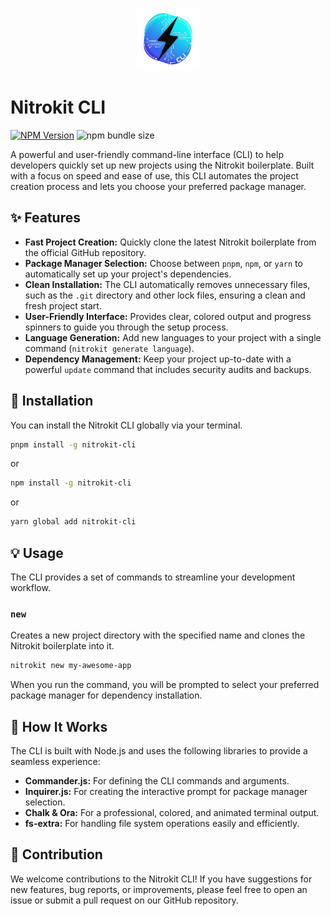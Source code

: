 <p align="center">
  <a href="https://nitrokit.tr">
    <img alt="NitrokitCLI Logo" src="https://raw.githubusercontent.com/nitrokit/nitrokit-cli/refs/heads/main/assets/nitrokit-cli.png" height="100">
  </a>
</p>

# Nitrokit CLI

[![NPM Version](https://img.shields.io/npm/v/nitrokit-cli)](https://www.npmjs.com/package/nitrokit-cli) ![npm bundle size](https://img.shields.io/bundlephobia/min/nitrokit-cli?style=flat) 

A powerful and user-friendly command-line interface (CLI) to help developers quickly set up new projects using the Nitrokit boilerplate. Built with a focus on speed and ease of use, this CLI automates the project creation process and lets you choose your preferred package manager.

## ✨ Features

- **Fast Project Creation:** Quickly clone the latest Nitrokit boilerplate from the official GitHub repository.
- **Package Manager Selection:** Choose between `pnpm`, `npm`, or `yarn` to automatically set up your project's dependencies.
- **Clean Installation:** The CLI automatically removes unnecessary files, such as the `.git` directory and other lock files, ensuring a clean and fresh project start.
- **User-Friendly Interface:** Provides clear, colored output and progress spinners to guide you through the setup process.
- **Language Generation:** Add new languages to your project with a single command (`nitrokit generate language`).
- **Dependency Management:** Keep your project up-to-date with a powerful `update` command that includes security audits and backups.

## 🚀 Installation

You can install the Nitrokit CLI globally via your terminal.

```bash
pnpm install -g nitrokit-cli
```

or 

```bash
npm install -g nitrokit-cli
```

or 

```bash
yarn global add nitrokit-cli
```

## 💡 Usage

The CLI provides a set of commands to streamline your development workflow.

### `new`

Creates a new project directory with the specified name and clones the Nitrokit boilerplate into it.

```bash
nitrokit new my-awesome-app
```

When you run the command, you will be prompted to select your preferred package manager for dependency installation.

## 🤖 How It Works

The CLI is built with Node.js and uses the following libraries to provide a seamless experience:

- **Commander.js:** For defining the CLI commands and arguments.
- **Inquirer.js:** For creating the interactive prompt for package manager selection.
- **Chalk & Ora:** For a professional, colored, and animated terminal output.
- **fs-extra:** For handling file system operations easily and efficiently.

## 🤝 Contribution

We welcome contributions to the Nitrokit CLI! If you have suggestions for new features, bug reports, or improvements, please feel free to open an issue or submit a pull request on our GitHub repository.
